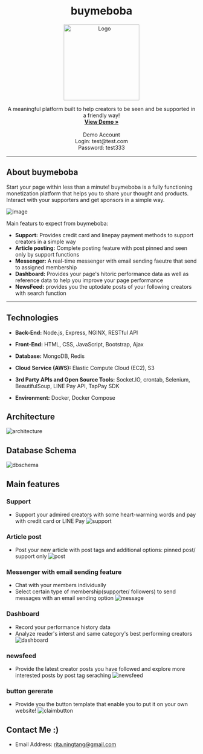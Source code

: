 <!-- PROJECT LOGO -->
<br />
<div align="center">
    <h1> buymeboba</h1>
    <img src="https://buymeboba.s3.ap-southeast-1.amazonaws.com/asset/demo/yellowBg_logo.jpg" alt="Logo" width="200" height="200">
  <p align="center">
    A meaningful platform built to help creators to be seen and be supported in a friendly way!
    <br />
    <a href="https://buymeboba.today/"><strong>View Demo »</strong></a>
    <br />
    <br />
    Demo Account
    <br />
     Login: test@test.com
    <br />
     Password: test333
    <br />
  </p>
</div>

---
## About buymeboba
Start your page within less than a minute! buymeboba is a fully functioning monetization platform that helps you to share your thought and products. Interact with your supporters and get sponsors in a simple way.

![image](https://buymeboba.s3.ap-southeast-1.amazonaws.com/asset/demo/main.gif)

Main featurs to expect from buymeboba:
- **Support:** Provides credit card and linepay payment methods to support creators in a simple way
- **Article posting:** Complete posting feature with post pinned and seen only by support functions
- **Messenger:** A real-time messenger with email sending faeutre that send to assigned membership
- **Dashboard:** Provides your page's hitoric performance data as well as reference data to help you improve your page performance
- **NewsFeed:** provides you the uptodate posts of your following creators with search function
---
## Technologies

- **Back-End:** Node.js, Express, NGINX, RESTful API

- **Front-End:** HTML, CSS, JavaScript, Bootstrap, Ajax

- **Database:** MongoDB, Redis

- **Cloud Service (AWS):** Elastic Compute Cloud (EC2), S3

- **3rd Party APIs and Open Source Tools:** Socket.IO, crontab, Selenium, BeautifulSoup, LINE Pay API, TapPay SDK

- **Environment:** Docker, Docker Compose

## Architecture
![architecture](https://buymeboba.s3.ap-southeast-1.amazonaws.com/asset/demo/architecture.png)

## Database Schema
![dbschema](https://buymeboba.s3.ap-southeast-1.amazonaws.com/asset/demo/dbschema.jpg)

## Main features

### Support 
* Support your admired creators with some heart-warming words and pay with credit card or LINE Pay
![support](https://buymeboba.s3.ap-southeast-1.amazonaws.com/asset/demo/support.gif)
### Article post
* Post your new article with post tags and additional options: pinned post/ support only
![post](https://buymeboba.s3.ap-southeast-1.amazonaws.com/asset/demo/post.gif)

### Messenger with email sending feature
* Chat with your members individually 
* Select certain type of membership(supporter/ followers) to send messages with an email sending option
![message](https://buymeboba.s3.ap-southeast-1.amazonaws.com/asset/demo/message.gif)

### Dashboard
* Record your performance history data
* Analyze reader's interst and same category's best performing creators
![dashboard](https://buymeboba.s3.ap-southeast-1.amazonaws.com/asset/demo/dashboard.gif)

### newsfeed
* Provide the latest creator posts you have followed and explore more interested posts by post tag seraching
![newsfeed](https://buymeboba.s3.ap-southeast-1.amazonaws.com/asset/demo/newsfeed.gif)

### button gererate
* Provide you the button template that enable you to put it on your own website!
![claimbutton](https://buymeboba.s3.ap-southeast-1.amazonaws.com/asset/demo/claimbutton.gif)

## Contact Me :)
* Email Address: rita.ningtang@gmail.com
